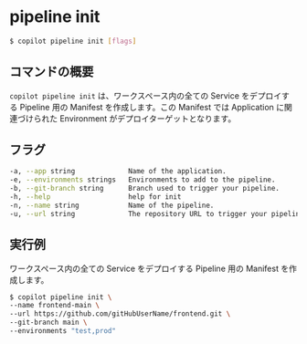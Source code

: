 # pipeline init
```bash
$ copilot pipeline init [flags]
```

## コマンドの概要
`copilot pipeline init` は、ワークスペース内の全ての Service をデプロイする Pipeline 用の Manifest を作成します。この Manifest では Application に関連づけられた Environment がデプロイターゲットとなります。

## フラグ
```bash
-a, --app string             Name of the application.
-e, --environments strings   Environments to add to the pipeline.
-b, --git-branch string      Branch used to trigger your pipeline.
-h, --help                   help for init
-n, --name string            Name of the pipeline.
-u, --url string             The repository URL to trigger your pipeline.
```

## 実行例
ワークスペース内の全ての Service をデプロイする Pipeline 用の Manifest を作成します。
```bash
$ copilot pipeline init \
--name frontend-main \
--url https://github.com/gitHubUserName/frontend.git \
--git-branch main \
--environments "test,prod" 
```
